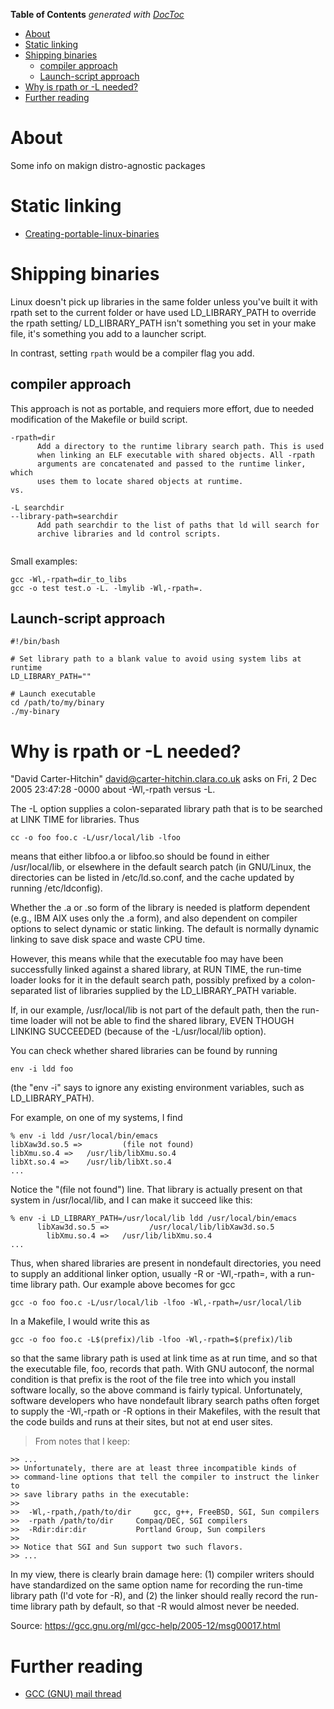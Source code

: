 <!-- START doctoc generated TOC please keep comment here to allow auto update -->
<!-- DON'T EDIT THIS SECTION, INSTEAD RE-RUN doctoc TO UPDATE -->
**Table of Contents**  *generated with [DocToc](https://github.com/thlorenz/doctoc)*

- [About](#about)
- [Static linking](#static-linking)
- [Shipping binaries](#shipping-binaries)
  - [compiler approach](#compiler-approach)
  - [Launch-script approach](#launch-script-approach)
- [Why is rpath or -L needed?](#why-is-rpath-or--l-needed)
- [Further reading](#further-reading)

<!-- END doctoc generated TOC please keep comment here to allow auto update -->

# About

Some info on makign distro-agnostic packages

# Static linking

* [Creating-portable-linux-binaries](http://insanecoding.blogspot.com/2012/07/creating-portable-linux-binaries.html)

# Shipping binaries

Linux doesn't pick up libraries in the same folder unless you've built it with rpath set to the current folder or 
have used LD_LIBRARY_PATH to override the rpath setting/ LD_LIBRARY_PATH isn't something you set in your make file,
it's something you add to a launcher script.

In contrast, setting `rpath` would be a compiler flag you add.

## compiler approach

This approach is not as portable, and requiers more effort, due to needed modification of the Makefile or build script.

```
-rpath=dir
      Add a directory to the runtime library search path. This is used
      when linking an ELF executable with shared objects. All -rpath
      arguments are concatenated and passed to the runtime linker, which
      uses them to locate shared objects at runtime.
vs.

-L searchdir
--library-path=searchdir
      Add path searchdir to the list of paths that ld will search for
      archive libraries and ld control scripts.
      
```

Small examples:

```
gcc -Wl,-rpath=dir_to_libs
gcc -o test test.o -L. -lmylib -Wl,-rpath=.
```

## Launch-script approach

```
#!/bin/bash

# Set library path to a blank value to avoid using system libs at runtime
LD_LIBRARY_PATH=""

# Launch executable
cd /path/to/my/binary
./my-binary
```

# Why is rpath or -L needed?

"David Carter-Hitchin" <david@carter-hitchin.clara.co.uk> asks on
Fri, 2 Dec 2005 23:47:28 -0000 about -Wl,-rpath versus -L.

The -L option supplies a colon-separated library path that is to be
searched at LINK TIME for libraries. Thus

```
cc -o foo foo.c -L/usr/local/lib -lfoo
```

means that either libfoo.a or libfoo.so should be found in either
/usr/local/lib, or elsewhere in the default search patch (in
GNU/Linux, the directories can be listed in /etc/ld.so.conf, and the
cache updated by running /etc/ldconfig).

Whether the .a or .so form of the library is needed is platform
dependent (e.g., IBM AIX uses only the .a form), and also dependent on
compiler options to select dynamic or static linking.  The default is
normally dynamic linking to save disk space and waste CPU time.

However, this means while that the executable foo may have been
successfully linked against a shared library, at RUN TIME, the
run-time loader looks for it in the default search path, possibly
prefixed by a colon-separated list of libraries supplied by the
LD_LIBRARY_PATH variable.

If, in our example, /usr/local/lib is not part of the default path,
then the run-time loader will not be able to find the shared library,
EVEN THOUGH LINKING SUCCEEDED (because of the -L/usr/local/lib
option).

You can check whether shared libraries can be found by running

```
env -i ldd foo
```

(the "env -i" says to ignore any existing environment variables, such
as LD_LIBRARY_PATH).

For example, on one of my systems, I find

```
% env -i ldd /usr/local/bin/emacs
libXaw3d.so.5 =>         (file not found)
libXmu.so.4 =>   /usr/lib/libXmu.so.4
libXt.so.4 =>    /usr/lib/libXt.so.4
...
```

Notice the "(file not found") line.  That library is actually present
on that system in /usr/local/lib, and I can make it succeed like this:

```
% env -i LD_LIBRARY_PATH=/usr/local/lib ldd /usr/local/bin/emacs
      libXaw3d.so.5 =>         /usr/local/lib/libXaw3d.so.5
    	libXmu.so.4 =>   /usr/lib/libXmu.so.4
...

```

Thus, when shared libraries are present in nondefault directories, you
need to supply an additional linker option, usually -R or -Wl,-rpath=,
with a run-time library path.  Our example above becomes for gcc

```
gcc -o foo foo.c -L/usr/local/lib -lfoo -Wl,-rpath=/usr/local/lib

```

In a Makefile, I would write this as

```
gcc -o foo foo.c -L$(prefix)/lib -lfoo -Wl,-rpath=$(prefix)/lib
```

so that the same library path is used at link time as at run time, and
so that the executable file, foo, records that path.  With GNU
autoconf, the normal condition is that prefix is the root of the file
tree into which you install software locally, so the above command is
fairly typical.  Unfortunately, software developers who have
nondefault library search paths often forget to supply the -Wl,-rpath
or -R options in their Makefiles, with the result that the code builds
and runs at their sites, but not at end user sites.

>From notes that I keep:

```
>> ...
>> Unfortunately, there are at least three incompatible kinds of
>> command-line options that tell the compiler to instruct the linker to
>> save library paths in the executable:
>>
>> 	-Wl,-rpath,/path/to/dir		gcc, g++, FreeBSD, SGI, Sun compilers
>> 	-rpath /path/to/dir		Compaq/DEC, SGI compilers
>> 	-Rdir:dir:dir			Portland Group, Sun compilers
>>
>> Notice that SGI and Sun support two such flavors.
>> ...
```

In my view, there is clearly brain damage here: (1) compiler writers
should have standardized on the same option name for recording the
run-time library path (I'd vote for -R), and (2) the linker should
really record the run-time library path by default, so that -R would
almost never be needed.

Source: https://gcc.gnu.org/ml/gcc-help/2005-12/msg00017.html

# Further reading

* [GCC (GNU) mail thread](https://gcc.gnu.org/ml/gcc-help/2005-12/msg00017.html)
